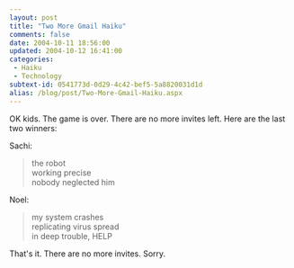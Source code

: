 ```yaml
---
layout: post
title: "Two More Gmail Haiku"
comments: false
date: 2004-10-11 18:56:00
updated: 2004-10-12 16:41:00
categories:
 - Haiku
 - Technology
subtext-id: 0541773d-0d29-4c42-bef5-5a8820031d1d
alias: /blog/post/Two-More-Gmail-Haiku.aspx
---
```



OK kids. The game is over. There are no more invites left. Here are the last two winners:

Sachi:

> the robot  
working precise  
nobody neglected him

Noel:

> my system crashes  
replicating virus spread  
in deep trouble, HELP

That's it. There are no more invites. Sorry.
